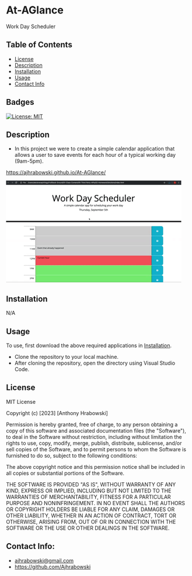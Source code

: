 # At-AGlance
Work Day Scheduler

## Table of Contents

- [License](#license)
- [Description](#description)
- [Installation](#installation)
- [Usage](#usage)
- [Contact Info](#contact-info)

## Badges

[![License: MIT](https://img.shields.io/badge/License-MIT-yellow.svg)](https://opensource.org/licenses/MIT)

## Description

- In this project we were to create a simple calendar application that allows a user to save events for each hour of a typical working day (9am-5pm).

https://ajhrabowski.github.io/At-AGlance/

![Alt text](05-third-party-apis-homework-demo.gif)

## Installation
N/A

## Usage

To use, first download the above required applications in [Installation](#installation).

- Clone the repository to your local machine.
- After cloning the repository, open the directory using Visual Studio Code.

## License
MIT License

Copyright (c) [2023] [Anthony Hrabowski]

Permission is hereby granted, free of charge, to any person obtaining a copy
of this software and associated documentation files (the "Software"), to deal
in the Software without restriction, including without limitation the rights
to use, copy, modify, merge, publish, distribute, sublicense, and/or sell
copies of the Software, and to permit persons to whom the Software is
furnished to do so, subject to the following conditions:

The above copyright notice and this permission notice shall be included in all
copies or substantial portions of the Software.

THE SOFTWARE IS PROVIDED "AS IS", WITHOUT WARRANTY OF ANY KIND, EXPRESS OR
IMPLIED, INCLUDING BUT NOT LIMITED TO THE WARRANTIES OF MERCHANTABILITY,
FITNESS FOR A PARTICULAR PURPOSE AND NONINFRINGEMENT. IN NO EVENT SHALL THE
AUTHORS OR COPYRIGHT HOLDERS BE LIABLE FOR ANY CLAIM, DAMAGES OR OTHER
LIABILITY, WHETHER IN AN ACTION OF CONTRACT, TORT OR OTHERWISE, ARISING FROM,
OUT OF OR IN CONNECTION WITH THE SOFTWARE OR THE USE OR OTHER DEALINGS IN THE
SOFTWARE.

## Contact Info: 

* ajhrabowski@gmail.com
* https://github.com/Ajhrabowski

